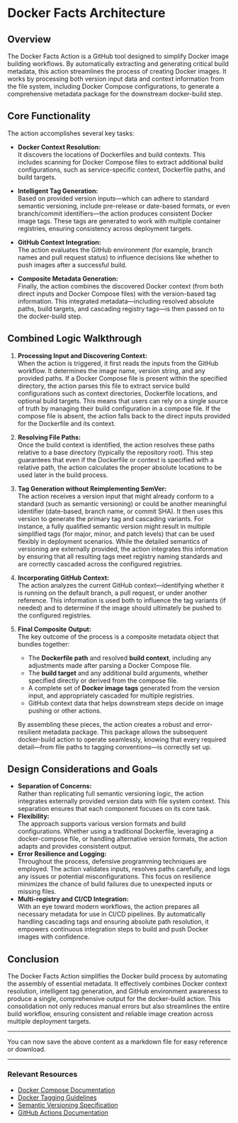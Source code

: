 # Docker Facts Architecture

## Overview

The Docker Facts Action is a GitHub tool designed to simplify Docker image building workflows. By automatically extracting and generating critical build metadata, this action streamlines the process of creating Docker images. It works by processing both version input data and context information from the file system, including Docker Compose configurations, to generate a comprehensive metadata package for the downstream docker-build step.

## Core Functionality

The action accomplishes several key tasks:

- **Docker Context Resolution:**  
  It discovers the locations of Dockerfiles and build contexts. This includes scanning for Docker Compose files to extract additional build configurations, such as service-specific context, Dockerfile paths, and build targets.
- **Intelligent Tag Generation:**  
  Based on provided version inputs—which can adhere to standard semantic versioning, include pre-release or date-based formats, or even branch/commit identifiers—the action produces consistent Docker image tags. These tags are generated to work with multiple container registries, ensuring consistency across deployment targets.
- **GitHub Context Integration:**  
  The action evaluates the GitHub environment (for example, branch names and pull request status) to influence decisions like whether to push images after a successful build.

- **Composite Metadata Generation:**  
  Finally, the action combines the discovered Docker context (from both direct inputs and Docker Compose files) with the version-based tag information. This integrated metadata—including resolved absolute paths, build targets, and cascading registry tags—is then passed on to the docker-build step.

## Combined Logic Walkthrough

1. **Processing Input and Discovering Context:**  
   When the action is triggered, it first reads the inputs from the GitHub workflow. It determines the image name, version string, and any provided paths. If a Docker Compose file is present within the specified directory, the action parses this file to extract service build configurations such as context directories, Dockerfile locations, and optional build targets. This means that users can rely on a single source of truth by managing their build configuration in a compose file. If the compose file is absent, the action falls back to the direct inputs provided for the Dockerfile and its context.

2. **Resolving File Paths:**  
   Once the build context is identified, the action resolves these paths relative to a base directory (typically the repository root). This step guarantees that even if the Dockerfile or context is specified with a relative path, the action calculates the proper absolute locations to be used later in the build process.

3. **Tag Generation without Reimplementing SemVer:**  
   The action receives a version input that might already conform to a standard (such as semantic versioning) or could be another meaningful identifier (date-based, branch name, or commit SHA). It then uses this version to generate the primary tag and cascading variants. For instance, a fully qualified semantic version might result in multiple simplified tags (for major, minor, and patch levels) that can be used flexibly in deployment scenarios. While the detailed semantics of versioning are externally provided, the action integrates this information by ensuring that all resulting tags meet registry naming standards and are correctly cascaded across the configured registries.

4. **Incorporating GitHub Context:**  
   The action analyzes the current GitHub context—identifying whether it is running on the default branch, a pull request, or under another reference. This information is used both to influence the tag variants (if needed) and to determine if the image should ultimately be pushed to the configured registries.

5. **Final Composite Output:**  
   The key outcome of the process is a composite metadata object that bundles together:
   - The **Dockerfile path** and resolved **build context**, including any adjustments made after parsing a Docker Compose file.
   - The **build target** and any additional build arguments, whether specified directly or derived from the compose file.
   - A complete set of **Docker image tags** generated from the version input, and appropriately cascaded for multiple registries.
   - GitHub context data that helps downstream steps decide on image pushing or other actions.

   By assembling these pieces, the action creates a robust and error-resilient metadata package. This package allows the subsequent docker-build action to operate seamlessly, knowing that every required detail—from file paths to tagging conventions—is correctly set up.

## Design Considerations and Goals

- **Separation of Concerns:**  
  Rather than replicating full semantic versioning logic, the action integrates externally provided version data with file system context. This separation ensures that each component focuses on its core task.
- **Flexibility:**  
  The approach supports various version formats and build configurations. Whether using a traditional Dockerfile, leveraging a docker-compose file, or handling alternative version formats, the action adapts and provides consistent output.
- **Error Resilience and Logging:**  
  Throughout the process, defensive programming techniques are employed. The action validates inputs, resolves paths carefully, and logs any issues or potential misconfigurations. This focus on resilience minimizes the chance of build failures due to unexpected inputs or missing files.
- **Multi-registry and CI/CD Integration:**  
  With an eye toward modern workflows, the action prepares all necessary metadata for use in CI/CD pipelines. By automatically handling cascading tags and ensuring absolute path resolution, it empowers continuous integration steps to build and push Docker images with confidence.

## Conclusion

The Docker Facts Action simplifies the Docker build process by automating the assembly of essential metadata. It effectively combines Docker context resolution, intelligent tag generation, and GitHub environment awareness to produce a single, comprehensive output for the docker-build action. This consolidation not only reduces manual errors but also streamlines the entire build workflow, ensuring consistent and reliable image creation across multiple deployment targets.

---

You can now save the above content as a markdown file for easy reference or download.

---

### Relevant Resources

- [Docker Compose Documentation](https://docs.docker.com/compose/)
- [Docker Tagging Guidelines](https://docs.docker.com/engine/reference/commandline/tag/)
- [Semantic Versioning Specification](https://semver.org)
- [GitHub Actions Documentation](https://docs.github.com/en/actions)
